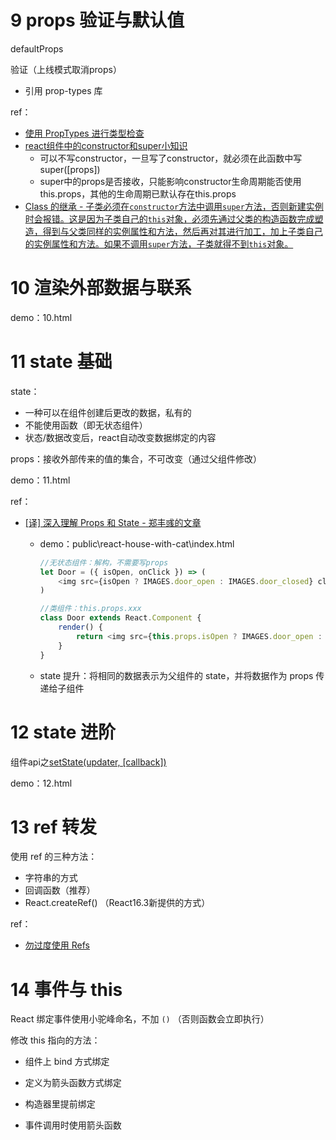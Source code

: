 # 9 props 验证与默认值

defaultProps

验证（上线模式取消props）

- 引用 prop-types 库

ref：

- [使用 PropTypes 进行类型检查](https://react.docschina.org/docs/typechecking-with-proptypes.html)
- [react组件中的constructor和super小知识](https://www.cnblogs.com/faith3/p/9219446.html)
  - 可以不写constructor，一旦写了constructor，就必须在此函数中写super([props])
  - super中的props是否接收，只能影响constructor生命周期能否使用this.props，其他的生命周期已默认存在this.props
- [Class 的继承 - 子类必须在`constructor`方法中调用`super`方法，否则新建实例时会报错。这是因为子类自己的`this`对象，必须先通过父类的构造函数完成塑造，得到与父类同样的实例属性和方法，然后再对其进行加工，加上子类自己的实例属性和方法。如果不调用`super`方法，子类就得不到`this`对象。](https://es6.ruanyifeng.com/#docs/class-extends)

# 10 渲染外部数据与联系

demo：10.html

# 11 state 基础

state：

- 一种可以在组件创建后更改的数据，私有的
- 不能使用函数（即无状态组件）
- 状态/数据改变后，react自动改变数据绑定的内容

props：接收外部传来的值的集合，不可改变（通过父组件修改）

demo：11.html

ref：

- [[译] 深入理解 Props 和 State - 郑丰彧的文章](https://zhuanlan.zhihu.com/p/44784850)

  - demo：public\react-house-with-cat\index.html
  
    ```javascript
    //无状态组件：解构，不需要写props
    let Door = ({ isOpen, onClick }) => (
        <img src={isOpen ? IMAGES.door_open : IMAGES.door_closed} className='door' onClick={onClick} />
    )
    
    //类组件：this.props.xxx
    class Door extends React.Component {
        render() {
            return <img src={this.props.isOpen ? IMAGES.door_open : IMAGES.door_closed} className='door' onClick={this.props.onClick} />;
        }
    }
    ```
  
    
  
  - state 提升：将相同的数据表示为父组件的 state，并将数据作为 props 传递给子组件

# 12 state 进阶

组件api之[setState(updater, [callback])](https://react.docschina.org/docs/react-component.html#setstate)

demo：12.html

# 13 ref 转发

使用 ref 的三种方法：

- 字符串的方式
- 回调函数（推荐）
- React.createRef() （React16.3新提供的方式）

ref：

- [勿过度使用 Refs](https://zh-hans.reactjs.org/docs/refs-and-the-dom.html#dont-overuse-refs)

# 14 事件与 this

React 绑定事件使用小驼峰命名，不加 `()` （否则函数会立即执行）

修改 this 指向的方法：

- 组件上 bind 方式绑定
- 定义为箭头函数方式绑定
- 构造器里提前绑定

- 事件调用时使用箭头函数
